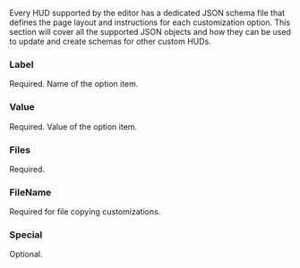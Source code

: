 Every HUD supported by the editor has a dedicated JSON schema file that defines the page layout and instructions for each customization option. This section will cover all the supported JSON objects and how they can be used to update and create schemas for other custom HUDs.

### Label

Required. Name of the option item.

### Value

Required. Value of the option item.

### Files

Required.

### FileName

Required for file copying customizations.

### Special

Optional.

<!-- MARKDOWN LINKS -->
[json-budhud]: https://raw.githubusercontent.com/CriticalFlaw/TF2HUD.Editor/master/src/TF2HUD.Editor/JSON/budhud.json
[json-flawhud]: https://raw.githubusercontent.com/CriticalFlaw/TF2HUD.Editor/master/src/TF2HUD.Editor/JSON/flawhud.json
[json-rayshud]: https://raw.githubusercontent.com/CriticalFlaw/TF2HUD.Editor/master/src/TF2HUD.Editor/JSON/rayshud.json
[json-sample]: https://raw.githubusercontent.com/CriticalFlaw/TF2HUD.Editor/master/docs/resources/sample.json